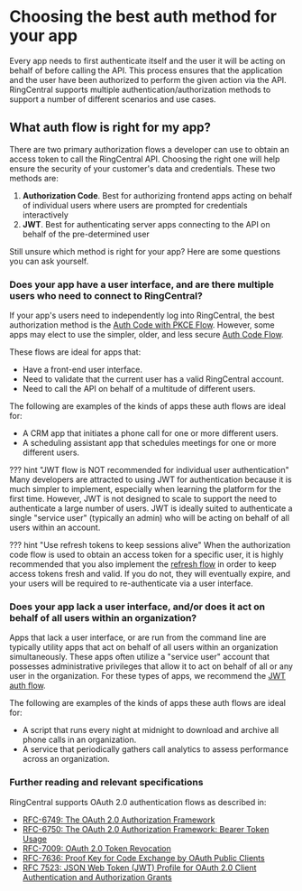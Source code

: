 # Choosing the best auth method for your app

Every app needs to first authenticate itself and the user it will be acting on behalf of before calling the API. This process ensures that the application and the user have been authorized to perform the given action via the API. RingCentral supports multiple authentication/authorization methods to support a number of different scenarios and use cases. 

## What auth flow is right for my app?

There are two primary authorization flows a developer can use to obtain an access token to call the RingCentral API. Choosing the right one will help ensure the security of your customer's data and credentials. These two methods are:

1. **Authorization Code**. Best for authorizing frontend apps acting on behalf of individual users where users are prompted for credentials interactively
2. **JWT**. Best for authenticating server apps connecting to the API on behalf of the pre-determined user

Still unsure which method is right for your app? Here are some questions you can ask yourself.

### Does your app have a user interface, and are there multiple users who need to connect to RingCentral?

If your app's users need to independently log into RingCentral, the best authorization method is the [Auth Code with PKCE Flow](auth-code-pkce-flow.md). However, some apps may elect to use the simpler, older, and less secure [Auth Code Flow](auth-code-flow.md).

These flows are ideal for apps that:

* Have a front-end user interface.
* Need to validate that the current user has a valid RingCentral account.
* Need to call the API on behalf of a multitude of different users. 

The following are examples of the kinds of apps these auth flows are ideal for:

* A CRM app that initiates a phone call for one or more different users.
* A scheduling assistant app that schedules meetings for one or more different users. 

??? hint "JWT flow is NOT recommended for individual user authentication"
    Many developers are attracted to using JWT for authentication because it is much simpler to implement, especially when learning the platform for the first time. However, JWT is not designed to scale to support the need to authenticate a large number of users. JWT is ideally suited to authenticate a single "service user" (typically an admin) who will be acting on behalf of all users within an account. 

??? hint "Use refresh tokens to keep sessions alive"
    When the authorization code flow is used to obtain an access token for a specific user, it is highly recommended that you also implement the [refresh flow](refresh-tokens.md) in order to keep access tokens fresh and valid. If you do not, they will eventually expire, and your users will be required to re-authenticate via a user interface. 

### Does your app lack a user interface, and/or does it act on behalf of all users within an organization?

Apps that lack a user interface, or are run from the command line are typically utility apps that act on behalf of all users within an organization simultaneously. These apps often utilize a "service user" account that possesses administrative privileges that allow it to act on behalf of all or any user in the organization. For these types of apps, we recommend the [JWT auth flow](jwt-flow.md).

The following are examples of the kinds of apps these auth flows are ideal for:

* A script that runs every night at midnight to download and archive all phone calls in an organization.
* A service that periodically gathers call analytics to assess performance across an organization. 

### Further reading and relevant specifications

RingCentral supports OAuth 2.0 authentication flows as described in:

* [RFC-6749: The OAuth 2.0 Authorization Framework](https://tools.ietf.org/html/rfc6749)
* [RFC-6750: The OAuth 2.0 Authorization Framework: Bearer Token Usage](https://tools.ietf.org/html/rfc6750)
* [RFC-7009: OAuth 2.0 Token Revocation](https://tools.ietf.org/html/rfc7009)
* [RFC-7636: Proof Key for Code Exchange by OAuth Public Clients](https://tools.ietf.org/html/rfc7636)
* [RFC 7523: JSON Web Token (JWT) Profile for OAuth 2.0 Client Authentication and Authorization Grants](https://datatracker.ietf.org/doc/html/rfc7523)
